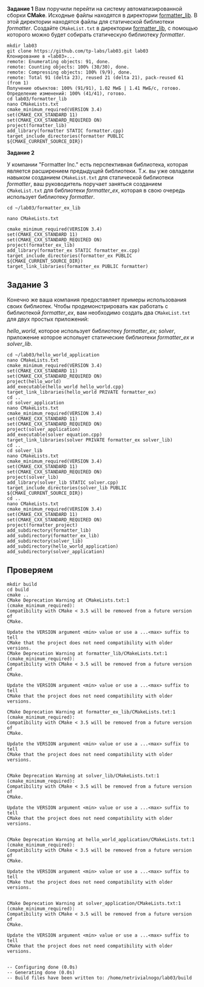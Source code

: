 **Задание 1**
Вам поручили перейти на систему автоматизированной сборки **CMake**. Исходные файлы находятся в директории [formatter_lib](https://github.com/tp-labs/lab03/blob/master/formatter_lib). В этой директории находятся файлы для статической библиотеки _formatter_. Создайте `CMakeList.txt` в директории [formatter_lib](https://github.com/tp-labs/lab03/blob/master/formatter_lib), с помощью которого можно будет собирать статическую библиотеку _formatter_.

    mkdir lab03
    git clone https://github.com/tp-labs/lab03.git lab03
    Клонирование в «lab03»...
    remote: Enumerating objects: 91, done.
    remote: Counting objects: 100% (30/30), done.
    remote: Compressing objects: 100% (9/9), done.
    remote: Total 91 (delta 23), reused 21 (delta 21), pack-reused 61 (from 1)
    Получение объектов: 100% (91/91), 1.02 МиБ | 1.41 МиБ/с, готово.
    Определение изменений: 100% (41/41), готово.
    cd lab03/formatter_lib
    nano CMakeLists.txt
    cmake_minimum_required(VERSION 3.4)
    set(CMAKE_CXX_STANDARD 11)
    set(CMAKE_CXX_STANDARD_REQUIRED ON)
    project(formatter_lib)
    add_library(formatter STATIC formatter.cpp)
	target_include_directories(formatter PUBLIC ${CMAKE_CURRENT_SOURCE_DIR})
    

**Задание 2**

[](https://gist.github.com/Kiril207/59c3bdaf8b2fc51d39886346d0fab174#задание-2)

У компании "Formatter Inc." есть перспективная библиотека, которая является расширением предыдущей библиотеки. Т.к. вы уже овладели навыком созданием `CMakeList.txt` для статической библиотеки _formatter_, ваш руководитель поручает заняться созданием `CMakeList.txt` для библиотеки _formatter_ex_, которая в свою очередь использует библиотеку _formatter_.

    cd ~/lab03/formatter_ex_lib
    
    nano CMakeLists.txt
    
    cmake_minimum_required(VERSION 3.4)
    set(CMAKE_CXX_STANDARD 11)
    set(CMAKE_CXX_STANDARD_REQUIRED ON)
    project(formatter_ex_lib)
    add_library(formatter_ex STATIC formatter_ex.cpp)
    target_include_directories(formatter_ex PUBLIC ${CMAKE_CURRENT_SOURCE_DIR})
    target_link_libraries(formatter_ex PUBLIC formatter)

## Задание 3

Конечно же ваша компания предоставляет примеры использования своих библиотек. Чтобы продемонстрировать как работать с библиотекой _formatter_ex_, вам необходимо создать два `CMakeList.txt` для двух простых приложений:

 _hello_world_, которое использует библиотеку _formatter_ex_;
_solver_, приложение которое испольует статические библиотеки _formatter_ex_ и _solver_lib_.

    cd ~/lab03/hello_world_application
    nano CMakeLists.txt
    cmake_minimum_required(VERSION 3.4)
    set(CMAKE_CXX_STANDARD 11)
    set(CMAKE_CXX_STANDARD_REQUIRED ON)
    project(hello_world)
    add_executable(hello_world hello_world.cpp)
    target_link_libraries(hello_world PRIVATE formatter_ex)
    cd ..
    cd solver_application
    nano CMakeLists.txt
    cmake_minimum_required(VERSION 3.4)
    set(CMAKE_CXX_STANDARD 11)
    set(CMAKE_CXX_STANDARD_REQUIRED ON)
    project(solver_application)
    add_executable(solver equation.cpp)
    target_link_libraries(solver PRIVATE formatter_ex solver_lib)
    cd ..
    cd solver_lib
    nano CMakeLists.txt
    cmake_minimum_required(VERSION 3.4)
    set(CMAKE_CXX_STANDARD 11)
    set(CMAKE_CXX_STANDARD_REQUIRED ON)
    project(solver_lib)
    add_library(solver_lib STATIC solver.cpp)
    target_include_directories(solver_lib PUBLIC ${CMAKE_CURRENT_SOURCE_DIR})
    cd ..
    nano CMakeLists.txt
    cmake_minimum_required(VERSION 3.4)
    set(CMAKE_CXX_STANDARD 11)
    set(CMAKE_CXX_STANDARD_REQUIRED ON)
    project(formatter_project) 
    add_subdirectory(formatter_lib)
    add_subdirectory(formatter_ex_lib)
    add_subdirectory(solver_lib)
    add_subdirectory(hello_world_application)
    add_subdirectory(solver_application)

## Проверяем

    mkdir build
    cd build
    cmake ..
    CMake Deprecation Warning at CMakeLists.txt:1 (cmake_minimum_required):
    Compatibility with CMake < 3.5 will be removed from a future version of
    CMake.
    
    Update the VERSION argument <min> value or use a ...<max> suffix to tell
    CMake that the project does not need compatibility with older versions.
    CMake Deprecation Warning at formatter_lib/CMakeLists.txt:1 (cmake_minimum_required):
    Compatibility with CMake < 3.5 will be removed from a future version of
    CMake.
    
    Update the VERSION argument <min> value or use a ...<max> suffix to tell
    CMake that the project does not need compatibility with older versions.
    
    CMake Deprecation Warning at formatter_ex_lib/CMakeLists.txt:1 (cmake_minimum_required):
    Compatibility with CMake < 3.5 will be removed from a future version of
    CMake.
    
    Update the VERSION argument <min> value or use a ...<max> suffix to tell
    CMake that the project does not need compatibility with older versions.
    
    
    CMake Deprecation Warning at solver_lib/CMakeLists.txt:1 (cmake_minimum_required):
    Compatibility with CMake < 3.5 will be removed from a future version of
    CMake.
    
    Update the VERSION argument <min> value or use a ...<max> suffix to tell
    CMake that the project does not need compatibility with older versions.
    
    
    CMake Deprecation Warning at hello_world_application/CMakeLists.txt:1 (cmake_minimum_required):
    Compatibility with CMake < 3.5 will be removed from a future version of
    CMake.
    
    Update the VERSION argument <min> value or use a ...<max> suffix to tell
    CMake that the project does not need compatibility with older versions.
    
    
    CMake Deprecation Warning at solver_application/CMakeLists.txt:1 (cmake_minimum_required):
    Compatibility with CMake < 3.5 will be removed from a future version of
    CMake.
    
    Update the VERSION argument <min> value or use a ...<max> suffix to tell
    CMake that the project does not need compatibility with older versions.
    
    
    -- Configuring done (0.0s)
    -- Generating done (0.0s)
    -- Build files have been written to: /home/netrivialnogo/lab03/build

